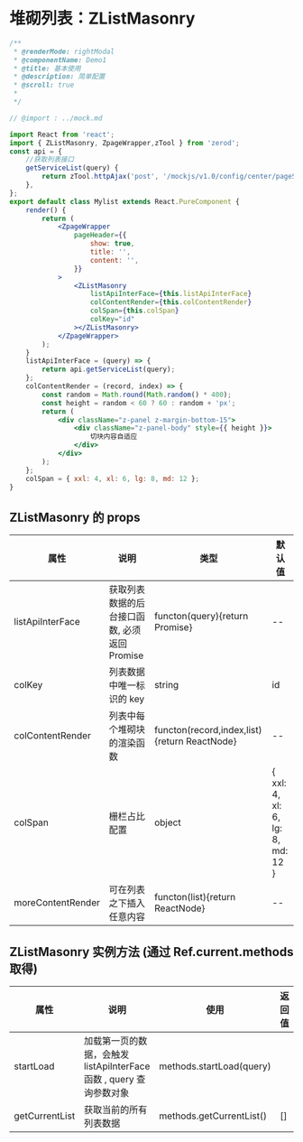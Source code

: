 <!-- @routePath:/component-doc/ZListMasonry-doc -->

# 堆砌列表：ZListMasonry

```jsx
/**
 * @renderMode: rightModal
 * @componentName: Demo1
 * @title: 基本使用
 * @description: 简单配置
 * @scroll: true
 *
 */

// @import : ../mock.md

import React from 'react';
import { ZListMasonry, ZpageWrapper,zTool } from 'zerod';
const api = {
    //获取列表接口
    getServiceList(query) {
        return zTool.httpAjax('post', '/mockjs/v1.0/config/center/pageServiceInfo', query);
    },
};
export default class Mylist extends React.PureComponent {
    render() {
        return (
            <ZpageWrapper
                pageHeader={{
                    show: true,
                    title: '',
                    content: '',
                }}
            >
                <ZListMasonry
                    listApiInterFace={this.listApiInterFace}
                    colContentRender={this.colContentRender}
                    colSpan={this.colSpan}
                    colKey="id"
                ></ZListMasonry>
            </ZpageWrapper>
        );
    }
    listApiInterFace = (query) => {
        return api.getServiceList(query);
    };
    colContentRender = (record, index) => {
        const random = Math.round(Math.random() * 400);
        const height = random < 60 ? 60 : random + 'px';
        return (
            <div className="z-panel z-margin-bottom-15">
                <div className="z-panel-body" style={{ height }}>
                    切块内容自适应
                </div>
            </div>
        );
    };
    colSpan = { xxl: 4, xl: 6, lg: 8, md: 12 };
}
```

## ZListMasonry 的 props

| 属性              | 说明                                         | 类型                                         | 默认值                           |
| ----------------- | -------------------------------------------- | -------------------------------------------- | -------------------------------- |
| listApiInterFace  | 获取列表数据的后台接口函数, 必须返回 Promise | functon(query){return Promise}               | --                               |
| colKey            | 列表数据中唯一标识的 key                     | string                                       | id                               |
| colContentRender  | 列表中每个堆砌块的渲染函数                   | functon(record,index,list){return ReactNode} | --                               |
| colSpan           | 栅栏占比配置                                 | object                                       | { xxl: 4, xl: 6, lg: 8, md: 12 } |
| moreContentRender | 可在列表之下插入任意内容                     | functon(list){return ReactNode}              | --                               |

## ZListMasonry 实例方法 (通过 Ref.current.methods 取得)

| 属性           | 说明                                                                | 使用                     | 返回值 |
| -------------- | ------------------------------------------------------------------- | ------------------------ | ------ |
| startLoad      | 加载第一页的数据，会触发 listApiInterFace 函数 , query 查询参数对象 | methods.startLoad(query) |
| getCurrentList | 获取当前的所有列表数据                                              | methods.getCurrentList() | []     |
